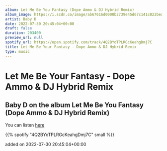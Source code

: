 ```yaml
---
album: Let Me Be You Fantasy (Dope Ammo & DJ Hybrid Remix)
album_image: https://i.scdn.co/image/ab67616d0000b2739e45d67c141c022beaca6532
artist: Baby D
date: 2022-07-30 20:45:04+00:00
draft: false
duration: 203400
preview_url: null
spotify_url: https://open.spotify.com/track/4Q2BYoTPLRGcKeahgDmj7C
title: Let Me Be Your Fantasy - Dope Ammo & DJ Hybrid Remix
type: music
---
```



# Let Me Be Your Fantasy - Dope Ammo & DJ Hybrid Remix

## Baby D on the album Let Me Be You Fantasy (Dope Ammo & DJ Hybrid Remix)

You can listen [here](https://open.spotify.com/track/4Q2BYoTPLRGcKeahgDmj7C)

{{% spotify "4Q2BYoTPLRGcKeahgDmj7C" small %}}

added on 2022-07-30 20:45:04+00:00